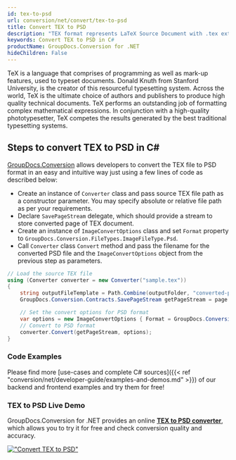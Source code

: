 ```yaml
---
id: tex-to-psd
url: conversion/net/convert/tex-to-psd
title: Convert TEX to PSD
description: "TEX format represents LaTeX Source Document with .tex extension. Learn how to convert TEX to PSD file programmatically in C# language using GroupDocs.Conversion for .NET library."
keywords: Convert TEX to PSD in C#
productName: GroupDocs.Conversion for .NET
hideChildren: False
---
```


TeX is a language that comprises of programming as well as mark-up features, used to typeset documents. Donald Knuth from Stanford University, is the creator of this resourceful typesetting system. Across the world, TeX is the ultimate choice of authors and publishers to produce high quality technical documents. TeX performs an outstanding job of formatting complex mathematical expressions. In conjunction with a high-quality phototypesetter, TeX competes the results generated by the best traditional typesetting systems.

## Steps to convert TEX to PSD in C#

[GroupDocs.Conversion](https://products.groupdocs.com/conversion/net) allows developers to convert the TEX file to PSD format in an easy and intuitive way just using a few lines of code as described below:

* Create an instance of `Converter` class and pass source TEX file path as a constructor parameter. You may specify absolute or relative file path as per your requirements. 
* Declare `SavePageStream` delegate, which should provide a stream to store converted page of TEX document.
* Create an instance of `ImageConvertOptions` class and set `Format` property to `GroupDocs.Conversion.FileTypes.ImageFileType.Psd`.
* Call `Converter` class `Convert` method and pass the filename for the converted PSD file and the `ImageConvertOptions` object from the previous step as parameters.

```csharp
// Load the source TEX file
using (Converter converter = new Converter("sample.tex"))
{
    string outputFileTemplate = Path.Combine(outputFolder, "converted-page-{0}.psd");
    GroupDocs.Conversion.Contracts.SavePageStream getPageStream = page => new FileStream(string.Format(outputFileTemplate, page), FileMode.Create);

    // Set the convert options for PSD format
    var options = new ImageConvertOptions { Format = GroupDocs.Conversion.FileTypes.ImageFileType.Psd };   
    // Convert to PSD format
    converter.Convert(getPageStream, options);
}
```

### Code Examples

Please find more [use-cases and complete C# sources]({{< ref "conversion/net/developer-guide/examples-and-demos.md" >}}) of our backend and frontend examples and try them for free!

### TEX to PSD Live Demo

GroupDocs.Conversion for .NET provides an online [**TEX to PSD converter**](https://products.groupdocs.app/conversion/tex-to-psd), which allows you to try it for free and check conversion quality and accuracy.

[!["Convert TEX to PSD"](conversion/net/images/convert-to-psd/convert-tex-to-psd.png)](https://products.groupdocs.app/conversion/tex-to-psd)